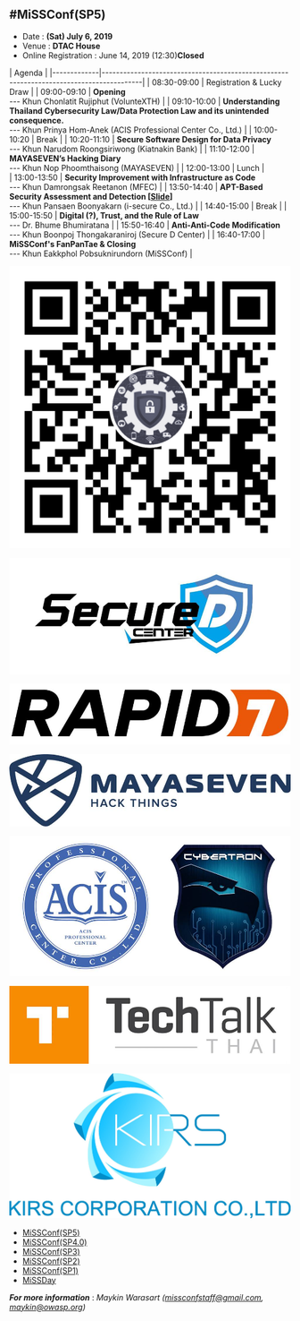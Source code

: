 ## #MiSSConf(SP5)

+ Date : **(Sat) July 6, 2019**
+ Venue : **DTAC House**
+ Online Registration : June 14, 2019 (12:30)**Closed**

|      Agenda       																					|
|-------------|-----------------------------------------------------------------------------------------|
| 08:30-09:00 | Registration & Lucky Draw																|
| 09:00-09:10 | **Opening** <br>--- Khun Chonlatit Rujiphut (VolunteXTH) 									|
| 09:10-10:00 | **Understanding Thailand Cybersecurity Law/Data Protection Law and its unintended consequence.** <br>--- Khun Prinya Hom-Anek (ACIS Professional Center Co., Ltd.)	|
| 10:00-10:20 | Break																					|
| 10:20-11:10 | **Secure Software Design for Data Privacy** <br>--- Khun Narudom Roongsiriwong (Kiatnakin Bank)								|
| 11:10-12:00 | **MAYASEVEN’s Hacking Diary** <br>--- Khun Nop Phoomthaisong (MAYASEVEN)				|
| 12:00-13:00 | Lunch																					|	
| 13:00-13:50 | **Security Improvement with Infrastructure as Code** <br>--- Khun Damrongsak Reetanon (MFEC)  										|
| 13:50-14:40 | **APT-Based Security Assessment and Detection [[Slide](https://docs.google.com/presentation/d/1HJj7svm206DsovI2n-ESaLcCh46MFg_9c1Hx0wq8UrU/)]** <br>--- Khun Pansaen Boonyakarn (i-secure Co., Ltd.)	|
| 14:40-15:00 | Break																					|
| 15:00-15:50 | **Digital (?), Trust, and the Rule of Law** <br>--- Dr. Bhume Bhumiratana  													|
| 15:50-16:40 | **Anti-Anti-Code Modification** <br>--- Khun Boonpoj Thongakaraniroj (Secure D Center)	|
| 16:40-17:00 | **MiSSConf's FanPanTae  & Closing** <br>--- Khun Eakkphol Pobsuknirundorn (MiSSConf) 	|


[![](/img/lineat-missconf-v2.png "Talk w/ us via LINE")](https://line.me/R/ti/p/%40missconf)

[![](/SP5/Sponsors/SecureD-Center.jpg "WHAT WE DO.    PREVENT  DETECT  RESPOND      OUR SERVICES.  As the information security landscape continues to evolve, cyber-attack becomes increasingly sophisticated. Cyber security has become a significant agenda of Boards across the globe.")](https://secure-d.tech/)

[![](/SP5/Sponsors/RAPID7.jpg "Rapid7 powers the practice of SecOps by delivering shared visibility, analytics, and automation to unite security, IT, and DevOps teams. Learn more.")](https://www.rapid7.com/)

[![](/SP5/Sponsors/MAYASEVEN.jpg "ร่วมผลักดันและพัฒนาความปลอดภัยทางไซเบอร์ของประเทศให้มีความมั่นคง และเป็นผู้นำในการให้บริการด้านความปลอดภัยทางไซเบอร์ที่มีขีดความสามารถในการแข่งขันระดับสากล")](https://mayaseven.com/)

[![](/SP5/Sponsors/ACIS-Cybertron.jpg "ACIS Professional Center is a Number one IT security Training and Consult firm in Thailand. ACIS provides IT Security training courses and consultancy by A. Prinya Hom-Anek and his team. Also hosts the biggest IT security Event known as CDIC")](https://www.acisonline.net)

[![](/SP5/Sponsors/TechTalkThai.jpg "TechTalkThai - ศูนย์รวมข่าว Enterprise IT ออนไลน์แห่งแรกในประเทศไทย - TechTalkThai")](https://www.techtalkthai.com/)

[![](/SP5/Sponsors/KirsCorp.jpg "KIRS Corporation Company Limited - จำหน่ายสินค้าและให้บริการด้านไอทีระดับองค์กร พร้อมให้ราคาดีที่สุด")](https://www.kirscorp.co.th/)


* [MiSSConf(SP5)](https://www.techtalkthai.com/misscoinf-sp5-date-and-agenda-are-announced/)
* [MiSSConf(SP4.0)](https://www.techtalkthai.com/missconfsp4-0-registration-will-start-in-2018-03-16/)
* [MiSSConf(SP3)](https://www.techtalkthai.com/missconfsp3-registration-date-is-marked-at-march-15th-2017-12-00/)
* [MiSSConf(SP2)](https://www.techtalkthai.com/missconfsp2-tickets-will-be-available-for-free-at-noon-of-2016-11-03/)
* [MiSSConf(SP1)](https://www.techtalkthai.com/introduce-to-missconfsp1-free-it-security-seminar/)
* [MiSSDay](https://www.techtalkthai.com/it-connect-miss-day/)

***For more information*** : *Maykin Warasart (missconfstaff@gmail.com, maykin@owasp.org)*